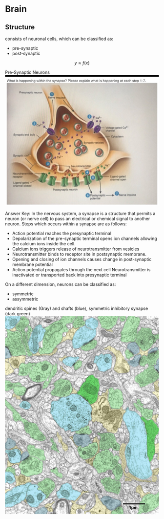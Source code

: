 # Brain

## Structure
consists of neuronal cells, which can be classified as:
* pre-synaptic
* post-synaptic

$$ y \approx f(x) $$

Pre-Synaptic Neurons
![Pre-Synaptic Neurons](figs/presynap-nuron.jpeg)


Answer Key:
In the nervous system, a synapse is a structure that permits a neuron (or nerve cell) to pass an electrical or chemical signal to another neuron. Steps which occurs within a synapse are as follows:
- Action potential reaches the presynaptic terminal
- Depolarization of the pre-synaptic terminal opens ion channels  allowing the calcium ions inside the cell.
- Calcium ions triggers release of neurotransmitter from vesicles
- Neurotransmitter binds to receptor site in postsynaptic membrane.
- Opening and closing of ion channels causes change in post-synaptic membrane potential
- Action potential propagates through the next cell
Neurotransmitter is inactivated or transported back into presynaptic terminal

On a different dimension, neurons can be classified as:
* symmetric
* assymmetric


dendritic spines (Gray) and shafts (blue), symmetric inhibitory synapse (dark green)
![Pre-Synaptic Neurons](figs/symmetric-nuron2.jpeg)
